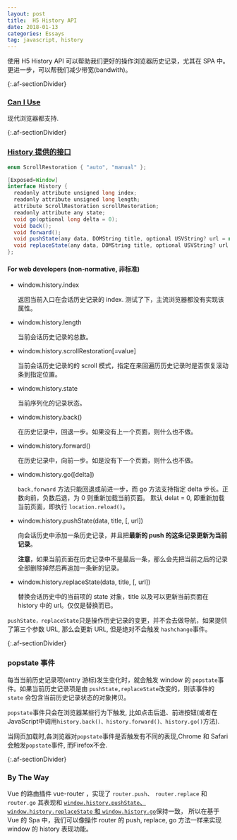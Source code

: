 ```yaml
---
layout: post
title:  H5 History API
date: 2018-01-13 
categories: Essays
tag: javascript, history
---
```


使用 H5 History API 可以帮助我们更好的操作浏览器历史记录，尤其在 SPA 中。更进一步，可以帮我们减少带宽(bandwith)。

{:.af-sectionDivider}
### [Can I Use](https://caniuse.com/#search=history)

现代浏览器都支持.

{:.af-sectionDivider}
### [History 提供的接口](https://html.spec.whatwg.org/multipage/history.html#the-history-interface)

```java
enum ScrollRestoration { "auto", "manual" };

[Exposed=Window]
interface History {
  readonly attribute unsigned long index;
  readonly attribute unsigned long length;
  attribute ScrollRestoration scrollRestoration;
  readonly attribute any state;
  void go(optional long delta = 0);
  void back();
  void forward();
  void pushState(any data, DOMString title, optional USVString? url = null);
  void replaceState(any data, DOMString title, optional USVString? url = null);
};
```

#### For web developers (non-normative, 非标准)

- window.history.index

  返回当前入口在会话历史记录的 index. 测试了下，主流浏览器都没有实现该属性。

- window.history.length

  当前会话历史记录的总数。

- window.history.scrollRestoration[=value]

  当前会话历史记录的的 scroll 模式，指定在来回遍历历史记录时是否恢复滚动条到指定位置。

- window.history.state

  当前序列化的记录状态。

- window.history.back()

  在历史记录中，回退一步。如果没有上一个页面，则什么也不做。

- window.history.forward()

  在历史记录中，向前一步。如是没有下一个页面，则什么也不做。

- window.history.go([delta])

  `back,forward` 方法只能回退或前进一步，而 go 方法支持指定 delta 步长。正数向前，负数后退，为 0 则重新加载当前页面。 默认 delat = 0, 即重新加载当前页面，即执行 `location.reload()`。

- window.history.pushState(data, title, [, url])

  向会话历史中添加一条历史记录，并且把**最新的 push 的这条记录更新为当前记录**。

  **注意**，如果当前页面在历史记录中不是最后一条，那么会先把当前之后的记录全部删除掉然后再追加一条新的记录。

- window.history.replaceState(data, title, [, url])

  替换会话历史中的当前项的 state 对象，title 以及可以更新当前页面在 history 中的 url。仅仅是替换而已。

`pushState，replaceState`只是操作历史记录的变更，并不会去做导航，如果提供了第三个参数 URL,  那么会更新 URL, 但是绝对不会触发 `hashchange`事件。

{:.af-sectionDivider}
### popstate 事件

每当当前历史记录项(entry 游标)发生变化时，就会触发 window 的 `popstate`事件。如果当前历史记录项是由 `pushState,replaceState`改变的，则该事件的 `state` 会包含当前历史记录状态的对象拷贝。

 `popstate`事件只会在浏览器某些行为下触发, 比如点击后退、前进按钮(或者在JavaScript中调用`history.back()、history.forward()、history.go()`方法).

当网页加载时,各浏览器对`popstate`事件是否触发有不同的表现,Chrome 和 Safari会触发`popstate`事件, 而Firefox不会.

{:.af-sectionDivider}
### By The Way

Vue 的路由插件 vue-router ，实现了 `router.push`、 `router.replace` 和 `router.go` 其表现和 [`window.history.pushState`、 `window.history.replaceState` 和 `window.history.go`](https://developer.mozilla.org/en-US/docs/Web/API/History)保持一致， 所以在基于 Vue 的 Spa 中，我们可以像操作 router 的 push, replace, go 方法一样来实现 window 的 history 表现功能。